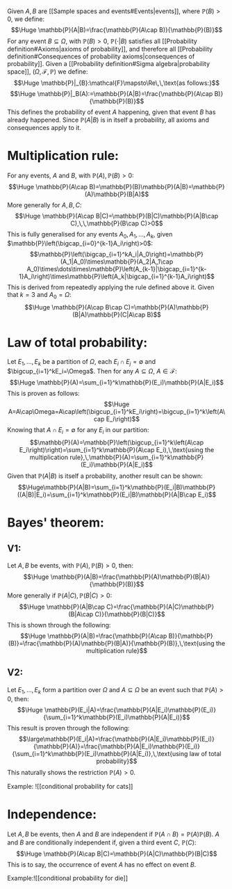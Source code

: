 
Given $A, B$ are [[Sample spaces and events#Events|events]], where $\mathbb{P}(B)>0$, we define:
$$\Huge \mathbb{P}(A|B)=\frac{\mathbb{P}(A\cap B)}{\mathbb{P}(B)}$$
For any event $B\subseteq \Omega$, with $\mathbb{P}(B)>0$, $\mathbb{P}(\cdot|B)$ satisfies all [[Probability definition#Axioms|axioms of probability]], and therefore all [[Probability definition#Consequences of probability axioms|consequences of probability]]. Given a [[Probability definition#Sigma algebra|probability space]], $(\Omega,\mathcal{F},\mathbb{P})$ we define:
$$\Huge \mathbb{P}|_{B}:\mathcal{F}\mapsto\Re\,\,\text{as follows:}$$
$$\Huge \mathbb{P}|_B(A):=\mathbb{P}(A|B)=\frac{\mathbb{P}(A\cap B)}{\mathbb{P}(B)}$$
This defines the probability of event $A$ happening, given that event $B$ has already happened. Since $\mathbb{P}(A|B)$ is in itself a probability, all axioms and consequences apply to it.
# Multiplication rule:

For any events, $A$ and $B$, with $\mathbb{P}(A),\mathbb{P}(B)>0$:$$\Huge \mathbb{P}(A\cap B)=\mathbb{P}(B)\mathbb{P}(A|B)=\mathbb{P}(A)\mathbb{P}(B|A)$$
More generally for $A,B,C$:$$\Huge \mathbb{P}(A\cap B|C)=\mathbb{P}(B|C)\mathbb{P}(A|B\cap C),\,\,\mathbb{P}(B\cap C)>0$$
This is fully generalised for any events $A_0,A_1,\dots,A_k$, given $\mathbb{P}\left(\bigcap_{i=0}^{k-1}A_i\right)>0$:$$\mathbb{P}\left(\bigcap_{i=1}^kA_i|A_0\right)=\mathbb{P}(A_1|A_0)\times\mathbb{P}(A_2|A_1\cap A_0)\times\dots\times\mathbb{P}\left(A_{k-1}|\bigcap_{i=1}^{k-1}A_i\right)\times\mathbb{P}\left(A_k|\bigcap_{i=1}^{k-1}A_i\right)$$
This is derived from repeatedly applying the rule defined above it. Given that $k=3$ and $A_0=\Omega$:$$\Huge \mathbb{P}(A\cap B\cap C)=\mathbb{P}(A)\mathbb{P}(B|A)\mathbb{P}(C|A\cap B)$$
# Law of total probability:

Let $E_1,\dots,E_k$ be a partition of $\Omega$, each $E_i\cap E_j=\emptyset$ and $\bigcup_{i=1}^kE_i=\Omega$. Then for any $A\subseteq\Omega$, $A\in\mathcal{F}$:$$\Huge \mathbb{P}(A)=\sum_{i=1}^k\mathbb{P}(E_i)\mathbb{P}(A|E_i)$$
This is proven as follows:
$$\Huge A=A\cap\Omega=A\cap\left(\bigcup_{i=1}^kE_i\right)=\bigcup_{i=1}^k\left(A\cap E_i\right)$$
Knowing that $A\cap E_i=\emptyset$ for any $E_i$ in our partition:$$\mathbb{P}(A)=\mathbb{P}\left(\bigcup_{i=1}^k\left(A\cap E_i\right)\right)=\sum_{i=1}^k\mathbb{P}(A\cap E_i),\,\text{using the multiplication rule},\,\mathbb{P}(A)=\sum_{i=1}^k\mathbb{P}(E_i)\mathbb{P}(A|E_i)$$
Given that $\mathbb{P}(A|B)$ is itself a probability, another result can be shown:$$\Huge\mathbb{P}(A|B)=\sum_{i=1}^k\mathbb{P}(E_i|B)\mathbb{P}((A|B)|E_i)=\sum_{i=1}^k\mathbb{P}(E_i|B)\mathbb{P}(A|B\cap E_i)$$
# Bayes' theorem:

## V1:

Let $A,B$ be events, with $\mathbb{P}(A),\mathbb{P}(B)>0$, then:$$\Huge \mathbb{P}(A|B)=\frac{\mathbb{P}(A)\mathbb{P}(B|A)}{\mathbb{P}(B)}$$
More generally if $\mathbb{P}(A|C),\mathbb{P}(B|C)>0$:$$\Huge \mathbb{P}(A|B\cap C)=\frac{\mathbb{P}(A|C)\mathbb{P}(B|A\cap C)}{\mathbb{P}(B|C)}$$
This is shown through the following:$$\Huge \mathbb{P}(A|B)=\frac{\mathbb{P}(A\cap B)}{\mathbb{P}(B)}=\frac{\mathbb{P}(A)\mathbb{P}(B|A)}{\mathbb{P}(B)},\,\text{using the multiplication rule}$$
## V2:

Let $E_1,\dots,E_k$ form a partition over $\Omega$ and $A\subseteq\Omega$ be an event such that $\mathbb{P}(A)>0$, then:$$\Huge \mathbb{P}(E_i|A)=\frac{\mathbb{P}(A|E_i)\mathbb{P}(E_i)}{\sum_{i=1}^k\mathbb{P}(E_i)\mathbb{P}(A|E_i)}$$
This result is proven through the following:$$\large\mathbb{P}(E_i|A)=\frac{\mathbb{P}(A|E_i)\mathbb{P}(E_i)}{\mathbb{P}(A)}=\frac{\mathbb{P}(A|E_i)\mathbb{P}(E_i)}{\sum_{i=1}^k\mathbb{P}(E_i)\mathbb{P}(A|E_i)},\,\text{using law of total probability}$$
This naturally shows the restriction $\mathbb{P}(A)>0$.

Example:
![[conditional probability for cats]]

# Independence:

Let $A,B$ be events, then $A$ and $B$ are independent if $\mathbb{P}(A\cap B)=\mathbb{P}(A)\mathbb{P}(B)$. $A$ and $B$ are conditionally independent if, given a third event $C$, $\mathbb{P}(C)$:$$\Huge \mathbb{P}(A\cap B|C)=\mathbb{P}(A|C)\mathbb{P}(B|C)$$
This is to say, the occurrence of event $A$ has no effect on event $B$. 


Example:![[conditional probability for die]]